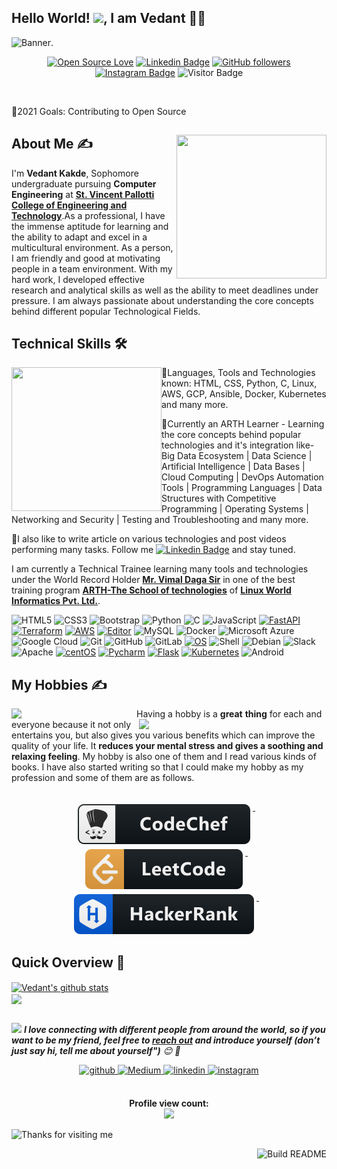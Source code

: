 ## Hello World! <img src="https://github.com/TheDudeThatCode/TheDudeThatCode/blob/master/Assets/Hi.gif" width="29px">, I am Vedant 👨‍🎓

<!--Header-->
  <div>
  <img align="left" alt="Banner" src="https://github.com/vedant-kakde/vedant-kakde/blob/main/assets/banner.png" />
  
  </div>
  .  
  <!--social media icon-->
<div align="center">
 
 
[![Open Source Love](https://badges.frapsoft.com/os/v2/open-source.svg?v=103)](https://github.com/vedant-kakde)
[![Linkedin Badge](https://img.shields.io/badge/-Vedant%20Kakde-blue?style=social&logo=Linkedin&logoColor=blue&link=https://www.linkedin.com/in/vedant-kakde/)](https://www.linkedin.com/in/vedant-kakde/) [![GitHub followers](https://img.shields.io/github/followers/vedant-kakde?label=Follow&style=social)](https://github.com/vedant-kakde/?tab=follow)
[![Instagram Badge](https://img.shields.io/badge/-vedantkakde651-blue?style=social&logo=Instagram&link=https://www.instagram.com/vedantkakde651/)](https://www.instagram.com/vedantkakde651/) 
![Visitor Badge](https://visitor-badge.laobi.icu/badge?page_id=vedant-kakde.vedant-kakde)

</div>  

</br>
<div align="left">
  <p>🎯2021 Goals: Contributing to Open Source</p>
</div>

<!--About Me-->
<div>
 <p>
  <img width="240" height="230" align='right' src="https://github.com/vedant-kakde/vedant-kakde/blob/main/assets/oct-about.png"> 
</p>
  


## About Me ✍
 
 I'm <b>Vedant Kakde</b>, Sophomore undergraduate pursuing <b>Computer Engineering</b> at [<b>St. Vincent Pallotti College of Engineering and Technology</b>](https://www.stvincentngp.edu.in/).As a professional, I have the immense aptitude for learning and the ability to adapt and excel in a multicultural environment. As a person, I am friendly and good at motivating people in a team environment. With my hard work, I developed effective research and analytical skills as well as the ability to meet deadlines under pressure. I am always passionate about understanding the core concepts behind different popular Technological Fields.


</div>

<!--technical skills-->

## Technical Skills 🛠 

<img align='left' src='https://github.com/vedant-kakde/vedant-kakde/blob/main/assets/about.png' width="240" height="230" >

🔰Languages, Tools and Technologies known: HTML, CSS, Python, C, Linux, AWS, GCP, Ansible, Docker, Kubernetes and many more.

🔰Currently an ARTH Learner - Learning the core concepts behind popular technologies and it's integration like- Big Data Ecosystem | Data Science | Artificial Intelligence | Data Bases | Cloud Computing | DevOps Automation Tools | Programming Languages | Data Structures with Competitive Programming | Operating Systems | Networking and Security | Testing and Troubleshooting and many more.

🔰I also like to write article on various technologies and post videos performing many tasks. Follow me [![Linkedin Badge](https://img.shields.io/badge/-Vedant%20Kakde-blue?style=social&logo=Linkedin&logoColor=blue&link=https://www.linkedin.com/in/vedant-kakde/)](https://www.linkedin.com/in/vedant-kakde/) and stay tuned.

I am currently a Technical Trainee learning many tools and technologies under the World Record Holder [<b>Mr. Vimal Daga Sir</b>](https://www.linkedin.com/in/vimaldaga/?originalSubdomain=in) in one of the best training program [<b>ARTH-The School of technologies</b>](https://rightarth.com/) of [<b>Linux World Informatics Pvt. Ltd.</b>](https://www.linuxworldindia.org/).

![HTML5](https://img.shields.io/badge/-HTML5-E34F26?style=flat-square&logo=html5&logoColor=white)
![CSS3](https://img.shields.io/badge/-CSS3-1572B6?style=flat-square&logo=css3)
![Bootstrap](https://img.shields.io/badge/-Bootstrap-563D7C?style=flat-square&logo=bootstrap)
![Python](https://img.shields.io/badge/-Python-black?style=flat-square&logo=Python)
![C](https://img.shields.io/badge/-C-000?&logo=C)
![JavaScript](https://img.shields.io/badge/-JavaScript-black?style=flat-square&logo=javascript)
[![FastAPI](https://img.shields.io/badge/Python_framework-FastAPI-teal?style=flat-square&logo=python&logoColor=white)](https://fastapi.tiangolo.com/)
[![Terraform](https://img.shields.io/badge/Learning-Terraform-623ce4?style=flat-square&logo=terraform&logoColor=white)](https://www.terraform.io/)
[![AWS](https://img.shields.io/badge/Learning-AWS-FF9900?style=flat-square&logo=amazon-aws&logoColor=white)](https://github.com/br3ndonland/awsdev)
[![Editor](https://img.shields.io/badge/Editor-VSCode-blue?style=flat-square&logo=visual-studio-code&logoColor=white)](https://code.visualstudio.com/)
![MySQL](https://img.shields.io/badge/-MySQL-black?style=flat-square&logo=mysql)
![Docker](https://img.shields.io/badge/-Docker-black?style=flat-square&logo=docker)
![Microsoft Azure](https://img.shields.io/badge/Microsoft%20Azure-232F7E?style=flat-square&logo=microsoft-azure)
![Google Cloud](https://img.shields.io/badge/Google%20Cloud-black?style=flat-square&logo=google-cloud)
![Git](https://img.shields.io/badge/-Git-black?style=flat-square&logo=git)
![GitHub](https://img.shields.io/badge/-GitHub-181717?style=flat-square&logo=github)
![GitLab](https://img.shields.io/badge/-GitLab-FCA121?style=flat-square&logo=gitlab)
[![OS](https://img.shields.io/badge/OS-Linux-informational?style=flat-square&logo=linux&logoColor=white)](https://en.wikipedia.org/wiki/Linux)
 ![Shell](https://img.shields.io/badge/-Shell-blasck?style=plastic&logo=Shell)
 ![Debian](https://img.shields.io/badge/-Debian-A80030?style=flat-square&logo=Debian&logoColor=white)
 ![Slack](https://img.shields.io/badge/-Slack-E01563?style=flat-square&logo=Slack&logoColor=white)
 ![Apache](https://img.shields.io/badge/-Apache-D22128?style=flat-square&logo=Apache&logoColor=white)
 [![centOS](https://img.shields.io/badge/CentOS-8.0-blue?style=flat-square&logo=CentOS&logoColor=262577)](https://www.centos.org/)
 [![Pycharm](https://img.shields.io/badge/IDE-PyCharm-yellow?style=flat-square&logo=JetBrains)](https://www.jetbrains.com/pycharm/)
 [![Flask](https://img.shields.io/badge/-Flask-000000?style=flat-square&logo=Flask&logoColor=ffffff)](https://flask.palletsprojects.com/)
 [![Kubernetes](https://img.shields.io/badge/-Kubernetes-326CE5?style=flat-square&logo=Kubernetes&logoColor=ffffff)](https://kubernetes.io/)
![Android](https://img.shields.io/badge/-Android-black?logo=android&style=social)&nbsp;&nbsp;







 <!--My Hobbies-->
 
 

## My Hobbies ✍

<img align='left' src='https://media.giphy.com/media/M9gbBd9nbDrOTu1Mqx/giphy.gif' width='200"'>
 
Having a hobby is a <b>great</b> <img align='right' src='https://github.com/vedant-kakde/vedant-kakde/blob/main/assets/hobby.png' width='300"'><b>thing</b> for each and everyone because it not only entertains you,
but also gives you various benefits which can improve the quality of your life. It <b>reduces your mental stress and gives a soothing and relaxing feeling</b>. My hobby is also one of them and I read various kinds of books. I have also started writing so that I could make my hobby as my profession and some of them are as follows.
<br>
##
<p align="center">
  <a href="#">
    <img src="https://raw.githubusercontent.com/AbhishekMaira10/AbhishekMaira10/master/Resources/svg/codechef.svg" alt="codechef" style="vertical-align:top; margin:4px">
  </a>&nbsp;&nbsp;&nbsp;
  
  <a href="#">
    <img src="https://raw.githubusercontent.com/AbhishekMaira10/AbhishekMaira10/master/Resources/svg/leetcode.svg" alt="leetcode" style="vertical-align:top; margin:4px">
  </a>&nbsp;&nbsp;&nbsp;

  <a href="https://www.hackerrank.com/vedant-kakde">
    <img src="https://raw.githubusercontent.com/AbhishekMaira10/AbhishekMaira10/master/Resources/svg/hackerrank.svg" alt="hackerrank" style="vertical-align:top; margin:4px">
  </a>&nbsp;&nbsp;&nbsp;
  
  <!--<a href="#">
    <img src="https://raw.githubusercontent.com/AbhishekMaira10/AbhishekMaira10/master/Resources/svg/codewars.svg" alt="codewars" style="vertical-align:top; margin:4px">
  </a> &nbsp;&nbsp;&nbsp;-->
</p>

##





<!--Github Progess bar-->

## Quick Overview 📝
    
<a href="https://github.com/hackcoderr/github-readme-stats">
  <img align="center" src="https://github-readme-stats.anuraghazra1.vercel.app/api?username=vedant-kakde&show_icons=true&include_all_commits=true&theme=radical" alt="Vedant's github stats" />
</a>
<br>
<a href="https://github.com/hackcoderr/github-readme-stats">
 
  <img align="center" src="https://github-readme-stats.anuraghazra1.vercel.app/api/top-langs/?username=vedant-kakde&layout=compact&theme=radical" />
</a>




<!--footer-->

##
<img src="https://media.giphy.com/media/LnQjpWaON8nhr21vNW/giphy.gif" width="60"> <em><b>I love connecting with different people from around the world, so if you want to be my friend, feel free to [reach out](https://wa.me/+918459285311) and introduce yourself (don’t just say hi, tell me about yourself")</b> 😊 💜</em>


<div align="center">
<a href="https://github.com/vedant-kakde" target="_blank">
<img src=https://img.shields.io/badge/github-%2324292e.svg?&style=for-the-badge&logo=github&logoColor=white alt=github style="margin-bottom: 5px;" />
</a>
<a href="#" target="_blank"><img alt="Medium" src="https://img.shields.io/badge/medium-%2312100E.svg?&style=for-the-badge&logo=medium&logoColor=white" />
</a>
<a href="https://linkedin.com/in/vedant-kakde" target="_blank">
<img src=https://img.shields.io/badge/linkedin-%231E77B5.svg?&style=for-the-badge&logo=linkedin&logoColor=white alt=linkedin style="margin-bottom: 5px;" />
</a>
<a href="https://instagram.com/vedantkakde651" target="_blank">
<img src=https://img.shields.io/badge/instagram-%23000000.svg?&style=for-the-badge&logo=instagram&logoColor=white alt=instagram style="margin-bottom: 5px;" />
</a>  



</div>  
  

<br/>  


<p align="center"> 
 <b> Profile view count:</b><br>
  <img src="https://profile-counter.glitch.me/vedant-kakde/count.svg" />
</p>

   
<img height="120" alt="Thanks for visiting me" width="100%" src="https://raw.githubusercontent.com/BrunnerLivio/brunnerlivio/master/images/marquee.svg" />



<a href="https://github.com/hackcoderr/vedant-kakde"><img src="https://github.com/simonw/simonw/workflows/Build%20README/badge.svg" align="right" alt="Build README">




